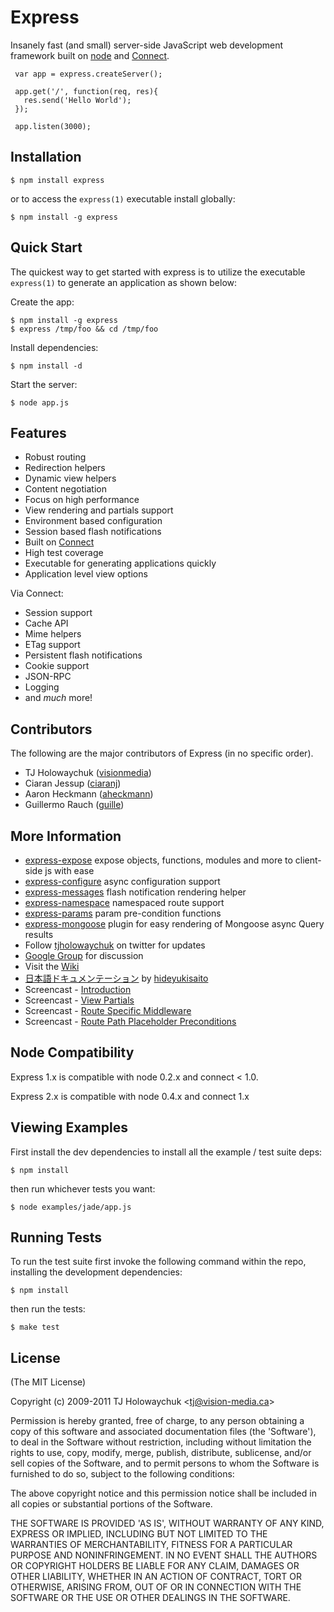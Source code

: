 
# Express
      
  Insanely fast (and small) server-side JavaScript web development framework
  built on [node](http://nodejs.org) and [Connect](http://github.com/senchalabs/connect).
  
     var app = express.createServer();
     
     app.get('/', function(req, res){
       res.send('Hello World');
     });
     
     app.listen(3000);

## Installation

    $ npm install express

or to access the `express(1)` executable install globally:

    $ npm install -g express

## Quick Start

 The quickest way to get started with express is to utilize the executable `express(1)` to generate an application as shown below:

 Create the app:

    $ npm install -g express
    $ express /tmp/foo && cd /tmp/foo

 Install dependencies:

    $ npm install -d

 Start the server:

    $ node app.js

## Features

  * Robust routing
  * Redirection helpers
  * Dynamic view helpers
  * Content negotiation
  * Focus on high performance
  * View rendering and partials support
  * Environment based configuration
  * Session based flash notifications
  * Built on [Connect](http://github.com/senchalabs/connect)
  * High test coverage
  * Executable for generating applications quickly
  * Application level view options

Via Connect:

  * Session support
  * Cache API
  * Mime helpers
  * ETag support
  * Persistent flash notifications
  * Cookie support
  * JSON-RPC
  * Logging
  * and _much_ more!

## Contributors

The following are the major contributors of Express (in no specific order).

  * TJ Holowaychuk ([visionmedia](http://github.com/visionmedia))
  * Ciaran Jessup ([ciaranj](http://github.com/ciaranj))
  * Aaron Heckmann ([aheckmann](http://github.com/aheckmann))
  * Guillermo Rauch ([guille](http://github.com/guille))

## More Information

  * [express-expose](http://github.com/visionmedia/express-expose) expose objects, functions, modules and more to client-side js with ease
  * [express-configure](http://github.com/visionmedia/express-configuration) async configuration support
  * [express-messages](http://github.com/visionmedia/express-messages) flash notification rendering helper
  * [express-namespace](http://github.com/visionmedia/express-namespace) namespaced route support
  * [express-params](https://github.com/visionmedia/express-params) param pre-condition functions
  * [express-mongoose](https://github.com/LearnBoost/express-mongoose) plugin for easy rendering of Mongoose async Query results
  * Follow [tjholowaychuk](http://twitter.com/tjholowaychuk) on twitter for updates
  * [Google Group](http://groups.google.com/group/express-js) for discussion
  * Visit the [Wiki](http://github.com/visionmedia/express/wiki)
  * [日本語ドキュメンテーション](http://hideyukisaito.com/doc/expressjs/) by [hideyukisaito](https://github.com/hideyukisaito)
  * Screencast - [Introduction](http://bit.ly/eRYu0O)
  * Screencast - [View Partials](http://bit.ly/dU13Fx)
  * Screencast - [Route Specific Middleware](http://bit.ly/hX4IaH)
  * Screencast - [Route Path Placeholder Preconditions](http://bit.ly/eNqmVs)

## Node Compatibility

Express 1.x is compatible with node 0.2.x and connect < 1.0.

Express 2.x is compatible with node 0.4.x and connect 1.x

## Viewing Examples

First install the dev dependencies to install all the example / test suite deps:

    $ npm install

then run whichever tests you want:

    $ node examples/jade/app.js

## Running Tests

To run the test suite first invoke the following command within the repo, installing the development dependencies:

    $ npm install

then run the tests:

    $ make test

## License 

(The MIT License)

Copyright (c) 2009-2011 TJ Holowaychuk &lt;tj@vision-media.ca&gt;

Permission is hereby granted, free of charge, to any person obtaining
a copy of this software and associated documentation files (the
'Software'), to deal in the Software without restriction, including
without limitation the rights to use, copy, modify, merge, publish,
distribute, sublicense, and/or sell copies of the Software, and to
permit persons to whom the Software is furnished to do so, subject to
the following conditions:

The above copyright notice and this permission notice shall be
included in all copies or substantial portions of the Software.

THE SOFTWARE IS PROVIDED 'AS IS', WITHOUT WARRANTY OF ANY KIND,
EXPRESS OR IMPLIED, INCLUDING BUT NOT LIMITED TO THE WARRANTIES OF
MERCHANTABILITY, FITNESS FOR A PARTICULAR PURPOSE AND NONINFRINGEMENT.
IN NO EVENT SHALL THE AUTHORS OR COPYRIGHT HOLDERS BE LIABLE FOR ANY
CLAIM, DAMAGES OR OTHER LIABILITY, WHETHER IN AN ACTION OF CONTRACT,
TORT OR OTHERWISE, ARISING FROM, OUT OF OR IN CONNECTION WITH THE
SOFTWARE OR THE USE OR OTHER DEALINGS IN THE SOFTWARE.
